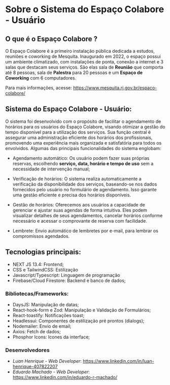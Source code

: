 # Sobre o Sistema do Espaço Colabore - Usuário

## O que é o Espaço Colabore ?

O Espaço Colabore é a primeiro instalação pública dedicada a estudos, reuniões e coworking de Mesquita. Inaugurado em 2022, o espaço possui um ambiente climatizado, com instalações de ponta, conexão a internet e 3 salas que destacam seus serviços. São elas sala de **Reunião** que comporta até 8 pessoas, sala de **Palestra** para 20 pessoas e um **Espaço de Coworking** com 6 computadores.

Para mais informações, acesse: <https://www.mesquita.rj.gov.br/espaco-colabore/>

## Sistema do Espaço Colabore - Usuário:

O sistema foi desenvolvido com o propósito de facilitar o agendamento de horários para os usuários do Espaço Colabore, visando otimizar a gestão do tempo disponível para a utilização dos serviços. Sua função central é assegurar uma administração eficiente dos horários dos profissionais, promovendo uma experiência mais organizada e satisfatória para todos os envolvidos. Algumas das principais funcionalidades do sistema englobam:

- Agendamento automático: Os usuário podem fazer suas próprias reservas, escolhendo **serviço, data, horário e tempo de uso** sem a necessidade de intervenção manual;

- Verificação de horários: O sistema realiza automaticamente a verificação da disponibilidade dos serviços, baseando-se nos dados fornecidos pelo usuário no formulário de agendamento. Isso garante uma gestão eficiente e precisa dos horários disponíveis.

- Gestão de horários: Oferecemos aos usuários a capacidade de gerenciar e ajustar suas agendas de forma intuitiva. Eles podem visualizar detalhes de seus agendamentos, cancelar horários conforme necessário e acessar o comprovante de reserva com facilidade.

- Lembrete: Envio automático de lembretes por e-mail, para lembrar os compromissos agendados.

## Tecnologias principais:

- NEXT JS 13.4: Frontend;
- CSS e TailwindCSS: Estilização
- Javascript/Typescript: Linguagem de programação
- Firebase/Cloud Firestore: Backend e banco de dados;

### Bibliotecas/Frameworks:

- DaysJS: Manipulação de datas;
- React-hook-form e Zod: Manipulação e Validação de Formulários;
- React-toastify: Notificações toast;
- Headlessui: Componentes de estilização pré prontos (dialogs);
- Nodemailer: Envio de email;
- Axios: Fetch de dados;
- Phosphor Icons: Icones da interface;

### Desenvolvedores

- _Luan Henrique - Web Developer_: <https://www.linkedin.com/in/luan-henrique-407822207>
- _Eduardo Machado - Web Developer_: <https://www.linkedin.com/in/eduardo-r-machado/>
